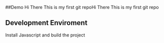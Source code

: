 ##Demo
Hi There 
This is my first git repoHi There 
This is my first git repo

## Development Enviroment
Install Javascript and build the project
